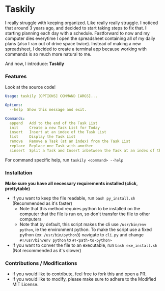 # Taskily

I really struggle with keeping organized. Like really really struggle. I noticed that around 3 years ago, and decided to start taking steps to fix that. I starting planning each day with a schedule. Fastforward to now and my computer dies everytime I open the spreadsheet containing all of my daily plans (also I ran out of drive space twice). Instead of making a new spreadsheet, I decided to create a terminal app because working with commands is so much more natural to me.

And now, I introduce: **Taskily**

### Features
Look at the source code!
```yaml
Usage: taskily [OPTIONS] COMMAND [ARGS]...

Options:
  --help  Show this message and exit.

Commands:
  append   Add to the end of the Task List
  init     Create a new Task List for Today
  insert   Insert at an index of the Task List
  list     Display the Task List
  remove   Remove a Task (at an index) from the Task List
  replace  Replace one Task with another
  sinsert  Split a Task and Insert inbetween the Task at an index of the...
```

For command specific help, run `taskily <command> --help`

### Installation
**Make sure you have all necessary requirements installed (click, prettytable)**

* If you want to keep the file readable, run `bash py_install.sh` (Recommended as it's faster)
    * Note that this method requires python to be installed on the computer that the file is run on, so don't transfer the file to other computers
    * Note that by default, this script makes the cli use `/usr/bin/env python`, ie the environment python. To make the script use a fixed python (ex: `/usr/bin/python3`) navigate to `cli.py` and change `#!/usr/bin/env python` to `#!<path-to-python>`
* If you want to conver the file to an executable, run `bash exe_install.sh` (Not recommended as it's slower)

### Contributions / Modifications

* If you would like to contribute, feel free to fork this and open a PR.
* If you would like to modify, please make sure to adhere to the Modified MIT License.